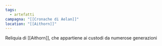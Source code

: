 ```yaml
---
tags:
  - artefatti
campagna: "[[Cronache di Aelan]]"
location: "[[Aithorn]]"
---
```

 Reliquia di [[Aithorn]], che appartiene ai custodi da numerose generazioni